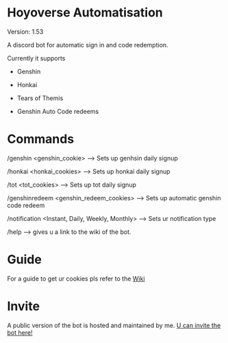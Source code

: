 # Hoyoverse Automatisation
Version: 1.53

A discord bot for automatic sign in and code redemption.

Currently it supports
- Genshin
- Honkai
- Tears of Themis

- Genshin Auto Code redeems

# Commands

/genshin <genshin_cookie>   --> Sets up genhsin daily signup

/honkai <honkai_cookies>    --> Sets up honkai daily signup

/tot <tot_cookies>          --> Sets up tot daily signup

/genshinredeem <genshin_redeem_cookies>   --> Sets up automatic genshin code redeem

/notification <Instant, Daily, Weekly, Monthly> --> Sets ur notification type

/help --> gives u a link to the wiki of the bot. 

# Guide 

For a guide to get ur cookies pls refer to the [Wiki](https://github.com/Shinokage107/Hoyoverse-Helper/wiki/How-to-get-ur-Cookies)


# Invite 
A public version of the bot is hosted and maintained by me. [U can invite the bot here!](https://discord.com/oauth2/authorize?client_id=1033996429674426379&scope=bot&permissions=8)

